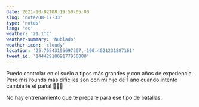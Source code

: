 ```yaml
---
date: 2021-10-02T08:19:50-05:00
slug: 'note/08-17-33'
type: 'notes'
lang: 'es'
weather: '21.1°C'
weather-summary: 'Nublado'
weather-icon: 'cloudy'
location: '25.75543195697367,-100.4021231887161'
tweet_id: '1444291009177950000'
---
```

Puedo controlar en el suelo a tipos más grandes y con años de experiencia. Pero mis rounds más difíciles son con mi hijo de 1 año cuando intento cambiarle el pañal 🙆🏻‍♂️

No hay entrenamiento que te prepare para ese tipo de batallas.